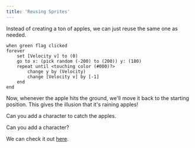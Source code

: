 ```yaml
---
title: 'Reusing Sprites'
---
```


<script>
  import Exercise from '../lib/exercise.svelte';
</script>

Instead of creating a ton of apples, we can just reuse the same one as needed.

```scratch
when green flag clicked
forever
	set [Velocity v] to (0)
	go to x: (pick random (-200) to (200)) y: (180)
	repeat until <touching color (#000)?>
		change y by (Velocity)
		change [Velocity v] by [-1]
	end
end
```

Now, whenever the apple hits the ground, we'll move it back to the starting position. This gives the illusion that it's raining apples!

Can you add a character to catch the apples.

<Exercise>
  Can you add a character?
</Exercise>

We can check it out [here](adding-a-character-to-the-falling-game).
